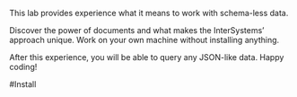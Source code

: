 This lab provides experience what it means to work with schema-less data.

Discover the power of documents and what makes the InterSystems’ approach unique.
Work on your own machine without installing anything. 

After this experience, you will be able to query any JSON-like data. Happy coding!

#Install